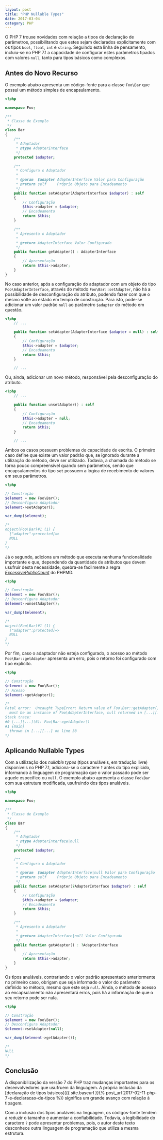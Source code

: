 ```yaml
---
layout: post
title: "PHP Nullable Types"
date: 2017-03-04
category: PHP
---
```


O PHP 7 trouxe novidades com relação a tipos de declaração de parâmetros, possibilitando que estes sejam declarados explicitamente com os tipos `bool`, `float`, `int` e `string`. Seguindo esta linha de pensamento, incluiu-se no PHP 7.1 a capacidade de configurar estes parâmetros tipados com valores `null`, tanto para tipos básicos como complexos.

## Antes do Novo Recurso

O exemplo abaixo apresenta um código-fonte para a classe `Foo\Bar` que possui um método simples de encapsulamento.

```php
<?php

namespace Foo;

/**
 * Classe de Exemplo
 */
class Bar
{
    /**
     * Adaptador
     * @type AdapterInterface
     */
    protected $adapter;

    /**
     * Configura o Adaptador
     *
     * @param  $adapter AdapterInterface Valor para Configuração
     * @return self     Próprio Objeto para Encadeamento
     */
    public function setAdapter(AdapterInterface $adapter) : self
    {
        // Configuração
        $this->adapter = $adapter;
        // Encadeamento
        return $this;
    }

    /**
     * Apresenta o Adaptador
     *
     * @return AdapterInterface Valor Configurado
     */
    public function getAdapter() : AdapterInterface
    {
        // Apresentação
        return $this->adapter;
    }
}
```

No caso anterior, após a configuração do adaptador com um objeto do tipo `Foo\AdapterInterface`, através do método `Foo\Bar::setAdapter`, não há a possibilidade de desconfiguração do atributo, podendo fazer com que o mesmo volte ao estado em tempo de construção. Para isto, pode-se adicionar um valor padrão `null` ao parâmetro `$adapter` do método em questão.

```php
<?php
    // ...

    public function setAdapter(AdapterInterface $adapter = null) : self
    {
        // Configuração
        $this->adapter = $adapter;
        // Encadeamento
        return $this;
    }

    // ...
```

Ou, ainda, adicionar um novo método, responsável pela desconfiguração do atributo.

```php
<?php
    // ...

    public function unsetAdapter() : self
    {
        // Configuração
        $this->adapter = null;
        // Encadeamento
        return $this;
    }

    // ...
```

Ambos os casos possuem problemas de capacidade de escrita. O primeiro caso define que existe um valor padrão que, se ignorado durante a utilização do método, deve ser utilizado. Todavia, a chamada do método se torna pouco compreensível quando sem parâmetros, sendo que encapsulamentos do tipo `set` possuem a lógica de recebimento de valores em seus parâmetros.

```php
<?php

// Construção
$element = new Foo\Bar();
// Desconfigura Adaptador
$element->setAdapter();

var_dump($element);

/*
object(Foo\Bar)#1 (1) {
  ["adapter":protected]=>
  NULL
}
*/
```

Já o segundo, adiciona um método que executa nenhuma funcionalidade importante e que, dependendo da quantidade de atributos que devem usufruir desta necessidade, quebra-se facilmente a regra [_ExcessivePublicCount_](https://phpmd.org/rules/codesize.html#excessivepubliccount) do PHPMD.

```php
<?php

// Construção
$element = new Foo\Bar();
// Desconfigura Adaptador
$element->unsetAdapter();

var_dump($element);

/*
object(Foo\Bar)#1 (1) {
  ["adapter":protected]=>
  NULL
}
*/
```

Por fim, caso o adaptador não esteja configurado, o acesso ao método `Foo\Bar::getAdapter` apresenta um erro, pois o retorno foi configurado com tipo explícito.

```php
<?php

// Construção
$element = new Foo\Bar();
// Acesso
$element->getAdapter();

/*
Fatal error:  Uncaught TypeError: Return value of Foo\Bar::getAdapter()
  must be an instance of Foo\AdapterInterface, null returned in [...][...]:38
Stack trace:
#0 [...][...](6): Foo\Bar->getAdapter()
#1 {main}
  thrown in [...][...] on line 38
*/
```

## Aplicando Nullable Types

Com a utilização dos _nullable types_ (tipos anuláveis, em tradução livre) disponíveis no PHP 7.1, adiciona-se o caractere `?` antes do tipo explícido, informando à linguagem de programação que o valor passado pode ser aquele específico ou `null`. O exemplo abaixo apresenta a classe `Foo\Bar` com sua estrutura modificada, usufruindo dos tipos anuláveis.

```php
<?php

namespace Foo;

/**
 * Classe de Exemplo
 */
class Bar
{
    /**
     * Adaptador
     * @type AdapterInterface|null
     */
    protected $adapter;

    /**
     * Configura o Adaptador
     *
     * @param  $adapter AdapterInterface|null Valor para Configuração
     * @return self     Próprio Objeto para Encadeamento
     */
    public function setAdapter(?AdapterInterface $adapter) : self
    {
        // Configuração
        $this->adapter = $adapter;
        // Encadeamento
        return $this;
    }

    /**
     * Apresenta o Adaptador
     *
     * @return AdapterInterface|null Valor Configurado
     */
    public function getAdapter() : ?AdapterInterface
    {
        // Apresentação
        return $this->adapter;
    }
}
```

Os tipos anuláveis, contrariando o valor padrão apresentado anteriormente no primeiro caso, obrigam que seja informado o valor do parâmetro definido no método, mesmo que este seja `null`. Ainda, o método de acesso ao encapsulamento não apresentará erros, pois há a informação de que o seu retorno pode ser nula.

```php
<?php

// Construção
$element = new Foo\Bar();
// Desconfigura Adaptador
$element->setAdapter(null);

var_dump($element->getAdapter());

/*
NULL
*/
```

## Conclusão

A disponibilização da versão 7 do PHP traz mudanças importantes para os desenvolvedores que usufruem da linguagem. A própria inclusão da [declaração de tipos básicos]({{ site.baseurl }}{% post_url 2017-02-11-php-7-e-declaracao-de-tipos %}) significa um grande avanço com relação à tipagem.

Com a inclusão dos tipos anuláveis na linguagem, os códigos-fonte tendem a reduzir o tamanho e aumentar a confiabilidade. Todavia, a legibilidade do caractere `?` pode apresentar problemas, pois, o autor deste texto desconhece outra linguagem de programação que utiliza a mesma estrutura.
